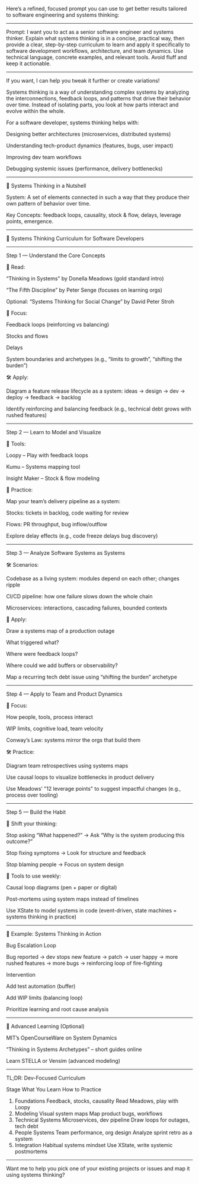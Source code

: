 Here’s a refined, focused prompt you can use to get better results tailored to software engineering and systems thinking:


---

Prompt:
I want you to act as a senior software engineer and systems thinker. Explain what systems thinking is in a concise, practical way, then provide a clear, step-by-step curriculum to learn and apply it specifically to software development workflows, architecture, and team dynamics. Use technical language, concrete examples, and relevant tools. Avoid fluff and keep it actionable.


---

If you want, I can help you tweak it further or create variations!



Systems thinking is a way of understanding complex systems by analyzing the interconnections, feedback loops, and patterns that drive their behavior over time. Instead of isolating parts, you look at how parts interact and evolve within the whole.

For a software developer, systems thinking helps with:

Designing better architectures (microservices, distributed systems)

Understanding tech-product dynamics (features, bugs, user impact)

Improving dev team workflows

Debugging systemic issues (performance, delivery bottlenecks)



---

🔁 Systems Thinking in a Nutshell

System: A set of elements connected in such a way that they produce their own pattern of behavior over time.

Key Concepts: feedback loops, causality, stock & flow, delays, leverage points, emergence.



---

🧭 Systems Thinking Curriculum for Software Developers


---

Step 1 — Understand the Core Concepts

📘 Read:

“Thinking in Systems” by Donella Meadows (gold standard intro)

“The Fifth Discipline” by Peter Senge (focuses on learning orgs)

Optional: “Systems Thinking for Social Change” by David Peter Stroh


🎯 Focus:

Feedback loops (reinforcing vs balancing)

Stocks and flows

Delays

System boundaries and archetypes (e.g., “limits to growth”, “shifting the burden”)


🛠️ Apply:

Diagram a feature release lifecycle as a system: ideas → design → dev → deploy → feedback → backlog

Identify reinforcing and balancing feedback (e.g., technical debt grows with rushed features)



---

Step 2 — Learn to Model and Visualize

🧰 Tools:

Loopy – Play with feedback loops

Kumu – Systems mapping tool

Insight Maker – Stock & flow modeling


🧠 Practice:

Map your team’s delivery pipeline as a system:

Stocks: tickets in backlog, code waiting for review

Flows: PR throughput, bug inflow/outflow


Explore delay effects (e.g., code freeze delays bug discovery)



---

Step 3 — Analyze Software Systems as Systems

🛠️ Scenarios:

Codebase as a living system: modules depend on each other; changes ripple

CI/CD pipeline: how one failure slows down the whole chain

Microservices: interactions, cascading failures, bounded contexts


🎯 Apply:

Draw a systems map of a production outage

What triggered what?

Where were feedback loops?

Where could we add buffers or observability?


Map a recurring tech debt issue using “shifting the burden” archetype



---

Step 4 — Apply to Team and Product Dynamics

👥 Focus:

How people, tools, process interact

WIP limits, cognitive load, team velocity

Conway’s Law: systems mirror the orgs that build them


🛠️ Practice:

Diagram team retrospectives using systems maps

Use causal loops to visualize bottlenecks in product delivery

Use Meadows’ "12 leverage points" to suggest impactful changes (e.g., process over tooling)



---

Step 5 — Build the Habit

🧠 Shift your thinking:

Stop asking “What happened?” → Ask “Why is the system producing this outcome?”

Stop fixing symptoms → Look for structure and feedback

Stop blaming people → Focus on system design


🧰 Tools to use weekly:

Causal loop diagrams (pen + paper or digital)

Post-mortems using system maps instead of timelines

Use XState to model systems in code (event-driven, state machines = systems thinking in practice)



---

🧩 Example: Systems Thinking in Action

Bug Escalation Loop

Bug reported → dev stops new feature → patch → user happy → more rushed features → more bugs
→ reinforcing loop of fire-fighting


Intervention

Add test automation (buffer)

Add WIP limits (balancing loop)

Prioritize learning and root cause analysis



---

🧱 Advanced Learning (Optional)

MIT’s OpenCourseWare on System Dynamics

“Thinking in Systems Archetypes” – short guides online

Learn STELLA or Vensim (advanced modeling)



---

TL;DR: Dev-Focused Curriculum

Stage	What You Learn	How to Practice

1. Foundations	Feedback, stocks, causality	Read Meadows, play with Loopy
2. Modeling	Visual system maps	Map product bugs, workflows
3. Technical Systems	Microservices, dev pipeline	Draw loops for outages, tech debt
4. People Systems	Team performance, org design	Analyze sprint retro as a system
5. Integration	Habitual systems mindset	Use XState, write systemic postmortems



---

Want me to help you pick one of your existing projects or issues and map it using systems thinking?

